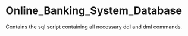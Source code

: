 # Online_Banking_System_Database


Contains the sql script containing all necessary ddl and dml commands.
